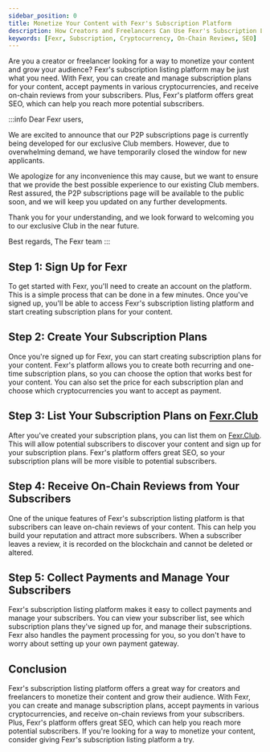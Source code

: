 ```yaml
---
sidebar_position: 0
title: Monetize Your Content with Fexr's Subscription Platform
description: How Creators and Freelancers Can Use Fexr's Subscription Listing Platform to Monetize Their Content
keywords: [Fexr, Subscription, Cryptocurrency, On-Chain Reviews, SEO]
---
```


Are you a creator or freelancer looking for a way to monetize your content and grow your audience? Fexr's subscription listing platform may be just what you need. With Fexr, you can create and manage subscription plans for your content, accept payments in various cryptocurrencies, and receive on-chain reviews from your subscribers. Plus, Fexr's platform offers great SEO, which can help you reach more potential subscribers.

:::info
Dear Fexr users,

We are excited to announce that our P2P subscriptions page is currently being developed for our exclusive Club members. However, due to overwhelming demand, we have temporarily closed the window for new applicants.

We apologize for any inconvenience this may cause, but we want to ensure that we provide the best possible experience to our existing Club members. Rest assured, the P2P subscriptions page will be available to the public soon, and we will keep you updated on any further developments.

Thank you for your understanding, and we look forward to welcoming you to our exclusive Club in the near future.

Best regards,
The Fexr team
:::

## Step 1: Sign Up for Fexr

To get started with Fexr, you'll need to create an account on the platform. This is a simple process that can be done in a few minutes. Once you've signed up, you'll be able to access Fexr's subscription listing platform and start creating subscription plans for your content.

## Step 2: Create Your Subscription Plans

Once you're signed up for Fexr, you can start creating subscription plans for your content. Fexr's platform allows you to create both recurring and one-time subscription plans, so you can choose the option that works best for your content. You can also set the price for each subscription plan and choose which cryptocurrencies you want to accept as payment.

## Step 3: List Your Subscription Plans on [Fexr.Club](https://fexr.club)

After you've created your subscription plans, you can list them on [Fexr.Club](https://fexr.club). This will allow potential subscribers to discover your content and sign up for your subscription plans. Fexr's platform offers great SEO, so your subscription plans will be more visible to potential subscribers.

## Step 4: Receive On-Chain Reviews from Your Subscribers

One of the unique features of Fexr's subscription listing platform is that subscribers can leave on-chain reviews of your content. This can help you build your reputation and attract more subscribers. When a subscriber leaves a review, it is recorded on the blockchain and cannot be deleted or altered.

## Step 5: Collect Payments and Manage Your Subscribers

Fexr's subscription listing platform makes it easy to collect payments and manage your subscribers. You can view your subscriber list, see which subscription plans they've signed up for, and manage their subscriptions. Fexr also handles the payment processing for you, so you don't have to worry about setting up your own payment gateway.

## Conclusion

Fexr's subscription listing platform offers a great way for creators and freelancers to monetize their content and grow their audience. With Fexr, you can create and manage subscription plans, accept payments in various cryptocurrencies, and receive on-chain reviews from your subscribers. Plus, Fexr's platform offers great SEO, which can help you reach more potential subscribers. If you're looking for a way to monetize your content, consider giving Fexr's subscription listing platform a try.
